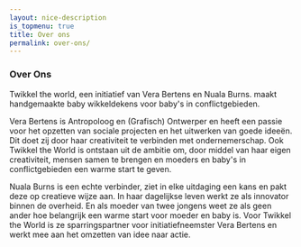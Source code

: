 ```yaml
---
layout: nice-description
is_topmenu: true
title: Over ons
permalink: over-ons/
---
```


### Over Ons

 

Twikkel the world, een initiatief van Vera Bertens en Nuala Burns. maakt handgemaakte baby wikkeldekens voor baby's in 
conflictgebieden.

 

Vera Bertens is Antropoloog en (Grafisch) Ontwerper en heeft een passie voor het opzetten van sociale projecten en het 
uitwerken van goede ideeën. Dit doet zij door haar creativiteit te verbinden met ondernemerschap. Ook Twikkel the World 
is ontstaan uit de ambitie om, door middel van haar eigen creativiteit, mensen samen te brengen en moeders en baby's in 
conflictgebieden een warme start te geven.

 

Nuala Burns is een echte verbinder, ziet in elke uitdaging een kans en pakt deze op creatieve wijze aan. In haar 
dagelijkse leven werkt ze als innovator binnen de overheid. En als moeder van twee jongens weet ze als geen ander hoe 
belangrijk een warme start voor moeder en baby is. Voor Twikkel the World is ze sparringspartner voor initiatiefneemster 
Vera Bertens en werkt mee aan het omzetten van idee naar actie.
